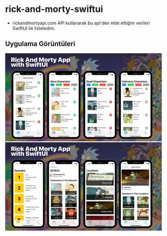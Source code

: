 # rick-and-morty-swiftui

- rickandmortyapi.com API kullanarak bu api'den elde ettiğim verileri SwiftUI ile listeledim.

## Uygulama Görüntüleri

![ScreenShots1](./Images/rick-and-morty-swiftui-1.png)
![ScreenShots2z](./Images/rick-and-morty-swiftui-2.png)